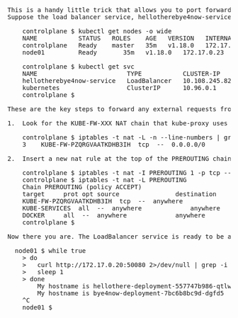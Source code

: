 <pre>
This is a handy little trick that allows you to port forward traffic to a LoadBalancer typed service running in a Kubernetes playground on Katacoda.
Suppose the load balancer service, hellotherebye4now-service, is deployed on the K8s cluster as follows.

    controlplane $ kubectl get nodes -o wide
    NAME           STATUS   ROLES    AGE   VERSION   INTERNAL-IP   EXTERNAL-IP   OS-IMAGE             KERNEL-VERSION       CONTAINER-RUNTIME
    controlplane   Ready    master   35m   v1.18.0   172.17.0.20   <none>        Ubuntu 18.04.5 LTS   4.15.0-122-generic   docker://19.3.13
    node01         Ready    <none>   35m   v1.18.0   172.17.0.23   <none>        Ubuntu 18.04.5 LTS   4.15.0-122-generic   docker://19.3.13

    controlplane $ kubectl get svc
    NAME                        TYPE           CLUSTER-IP      EXTERNAL-IP    PORT(S)        AGE
    hellotherebye4now-service   LoadBalancer   10.108.245.82   172.17.0.100   80:30194/TCP   7m52s
    kubernetes                  ClusterIP      10.96.0.1       <none>         443/TCP        34m
    controlplane $

These are the key steps to forward any external requests from a designated port, say 50080, on the controller to the LoadBalancer service, 172.17.0.100:80. The iptables commands are to be invoked on the controller. No, we don't lean on the NodePort type. All we want is just to test if the service works simply via plain, user-defined port forwarding configuration.

1.  Look for the KUBE-FW-XXX NAT chain that kube-proxy uses to redirect the traffic bound for the load balancing VIP. Take note of the chain, KUBE-FW-PZQRGVAATKDHB3IH, afterward.

    controlplane $ iptables -t nat -L -n --line-numbers | grep 172.17.0.100
    3    KUBE-FW-PZQRGVAATKDHB3IH  tcp  --  0.0.0.0/0            172.17.0.100         /* default/hellotherebye4now-service:http loadbalancer IP*/ tcp dpt:80

2.  Insert a new nat rule at the top of the PREROUTING chain by "latching on to" to the above kube-proxy chain, KUBE-FW-PZQRGVAATKDHB3IH:

    controlplane $ iptables -t nat -I PREROUTING 1 -p tcp --dport 50080 -j KUBE-FW-PZQRGVAATKDHB3IH
    controlplane $ iptables -t nat -L PREROUTING
    Chain PREROUTING (policy ACCEPT)
    target     prot opt source               destination
    KUBE-FW-PZQRGVAATKDHB3IH  tcp  --  anywhere             anywhere             tcp dpt:50080
    KUBE-SERVICES  all  --  anywhere             anywhere             /* kubernetes service portals*/
    DOCKER     all  --  anywhere             anywhere             ADDRTYPE match dst-type LOCAL
    controlplane $

Now there you are. The LoadBalancer service is ready to be accessed via controller:50080 or 172.17.0.20:50080, e.g.

  node01 $ while true
    > do
    >   curl http://172.17.0.20:50080 2>/dev/null | grep -i hostname
    >   sleep 1
    > done
        My hostname is hellothere-deployment-557747b986-qtlw9
        My hostname is bye4now-deployment-7bc6b8bc9d-dgfd5
    ^C
    node01 $

</pre>
